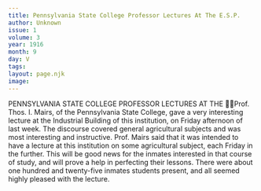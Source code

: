 ```yaml
---
title: Pennsylvania State College Professor Lectures At The E.S.P.
author: Unknown
issue: 1
volume: 3
year: 1916
month: 9
day: V
tags:
layout: page.njk
image:
---
```

PENNSYLVANIA STATE COLLEGE PROFESSOR LECTURES AT THE Prof. Thos. I. Mairs, of the Pennsylvania State College, gave a very interesting lecture at the Industrial Building of this institution, on Friday afternoon of last week. The discourse covered general agricultural subjects and was most interesting and instructive. Prof. Mairs said that it was intended to have a lecture at this institution on some agricultural subject, each Friday in the further. This will be good news for the inmates interested in that course of study, and will prove a help in perfecting their lessons. There were about one hundred and twenty-five inmates students present, and all seemed highly pleased with the lecture. 
